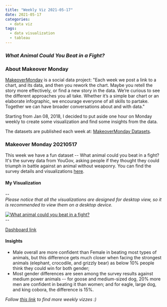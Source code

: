 ```yaml
---
title: "Weekly Viz 2021-05-17"
date: 2021-05-17
categories:
  - data viz
tags:
  - data visualization
  - tableau
---
```


### *What Animal Could You Beat in a Fight?*


### About Makeover Monday

[MakeoverMonday](http://www.makeovermonday.co.uk/) is a social data project:
"Each week we post a link to a chart, and its data, and then you rework the chart.
Maybe you retell the story more effectively, or find a new story in the data.
We’re curious to see the different approaches you all take. Whether it’s a simple bar chart or an elaborate infographic, we encourage everyone of all skills to partake.
Together we can have broader conversations about and with data."

Starting from Jan 08, 2018, I decided to put aside one hour on Monday weekly to create some visualization and find some insights from the data.

The datasets are published each week at: [MakeoverMonday Datasets](http://www.makeovermonday.co.uk/data/).

### Makeover Monday 20210517

This week we have a fun dataset -- What animal could you beat in a fight? It's the survey data from YouGov, asking people if they thought they could triumph in battle against an animal without weaponry. You can find the survey details and visualizations [here](https://today.yougov.com/topics/lifestyle/articles-reports/2021/05/13/lions-and-tigers-and-bears-what-animal-would-win-f).  

#### My Visualization


--  
*Please notice that all the visualizations are designed for desktop view, so it is recommended to view them on a desktop device.*  

<div class='tableauPlaceholder' id='viz1621305306632' style='position: relative'>
<noscript><a href='#'>
  <img alt='What animal could you beat in a fight? ' src='https:&#47;&#47;public.tableau.com&#47;static&#47;images&#47;Ma&#47;MakeOverMonday20210517WhatAnimalCouldYouBeatinaFight&#47;Whatanimalcouldyoubeatinafight&#47;1_rss.png' style='border: none' />
</a></noscript>
<object class='tableauViz'  style='display:none;'>
  <param name='host_url' value='https%3A%2F%2Fpublic.tableau.com%2F' />
  <param name='embed_code_version' value='3' />
  <param name='site_root' value='' />
  <param name='name' value='MakeOverMonday20210517WhatAnimalCouldYouBeatinaFight&#47;Whatanimalcouldyoubeatinafight' />
  <param name='tabs' value='no' />
  <param name='toolbar' value='yes' />
  <param name='static_image' value='https:&#47;&#47;public.tableau.com&#47;static&#47;images&#47;Ma&#47;MakeOverMonday20210517WhatAnimalCouldYouBeatinaFight&#47;Whatanimalcouldyoubeatinafight&#47;1.png' />
  <param name='animate_transition' value='yes' />
  <param name='display_static_image' value='yes' />
  <param name='display_spinner' value='yes' />
  <param name='display_overlay' value='yes' />
  <param name='display_count' value='yes' />
  <param name='language' value='en' />
  <param name='filter' value='publish=yes' />
</object></div>          
<script type='text/javascript'>              
  var divElement = document.getElementById('viz1621305306632');    
  var vizElement = divElement.getElementsByTagName('object')[0];             
  if ( divElement.offsetWidth > 800 ) { vizElement.style.width='800px';vizElement.style.height='627px';} else if ( divElement.offsetWidth > 500 ) { vizElement.style.width='800px';vizElement.style.height='627px';} else { vizElement.style.width='100%';vizElement.style.height='727px';}      
  var scriptElement = document.createElement('script');         
  scriptElement.src = 'https://public.tableau.com/javascripts/api/viz_v1.js';      
  vizElement.parentNode.insertBefore(scriptElement, vizElement);           
</script>
--  

[Dashboard link](https://public.tableau.com/views/MakeOverMonday20210517WhatAnimalCouldYouBeatinaFight/Whatanimalcouldyoubeatinafight?:language=en&:display_count=y&publish=yes&:origin=viz_share_link)

#### Insights
* Male overall are more confident than Female in beating most types of animals, but this difference gets much closer when facing the strongest animals (elephant, crocodile, and grizzly bear) as below 10% people think they could win for both gender;  
* Most gender differences are seen among the survey results against medium power animals -- for goose and medium-sized dog, 20% more men are confident in beating it than women; and for eagle, large dog, and king cobora, the difference is 15%.  


*Follow [this link](https://yudong-94.github.io/personal-website/project/WeeklyViz2021/) to find more weekly vizzes :)*